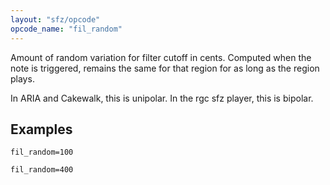 ```yaml
---
layout: "sfz/opcode"
opcode_name: "fil_random"
---
```

Amount of random variation for filter cutoff in cents. Computed when the note is
triggered, remains the same for that region for as long as the region plays.

In ARIA and Cakewalk, this is unipolar. In the rgc sfz player, this is bipolar.

## Examples

```
fil_random=100

fil_random=400
```
